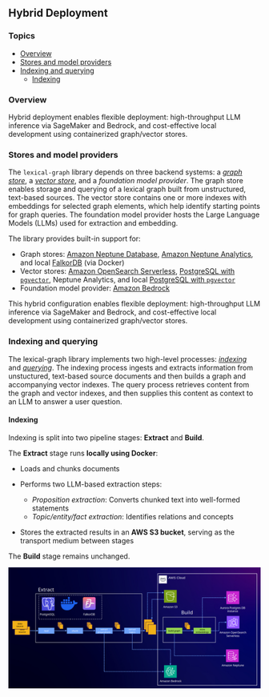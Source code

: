 ## Hybrid Deployment

### Topics

  - [Overview](#overview)
  - [Stores and model providers](#stores-and-model-providers)
  - [Indexing and querying](#indexing-and-querying)
    - [Indexing](#indexing)

### Overview

Hybrid deployment enables flexible deployment: high-throughput LLM inference via SageMaker and Bedrock, and cost-effective local development using containerized graph/vector stores.

### Stores and model providers

The `lexical-graph` library depends on three backend systems: a [*graph store*](./storage-model.md#graph-store), a [*vector store*](./storage-model.md#vector-store), and a *foundation model provider*. The graph store enables storage and querying of a lexical graph built from unstructured, text-based sources. The vector store contains one or more indexes with embeddings for selected graph elements, which help identify starting points for graph queries. The foundation model provider hosts the Large Language Models (LLMs) used for extraction and embedding.

The library provides built-in support for:

* Graph stores: [Amazon Neptune Database](https://docs.aws.amazon.com/neptune/latest/userguide/intro.html), [Amazon Neptune Analytics](https://docs.aws.amazon.com/neptune-analytics/latest/userguide/what-is-neptune-analytics.html), and local [FalkorDB](https://falkordb.com/) (via Docker)
* Vector stores: [Amazon OpenSearch Serverless](https://docs.aws.amazon.com/opensearch-service/latest/developerguide/serverless.html), [PostgreSQL with `pgvector`](https://github.com/pgvector/pgvector), Neptune Analytics, and local [PostgreSQL with `pgvector`](https://github.com/pgvector/pgvector)
* Foundation model provider: [Amazon Bedrock](https://aws.amazon.com/bedrock/)

This hybrid configuration enables flexible deployment: high-throughput LLM inference via SageMaker and Bedrock, and cost-effective local development using containerized graph/vector stores.

### Indexing and querying

The lexical-graph library implements two high-level processes: [_indexing_](./indexing.md) and [_querying_](./querying.md). The indexing process ingests and extracts information from unstuctured, text-based source documents and then builds a graph and accompanying vector indexes. The query process retrieves content from the graph and vector indexes, and then supplies this content as context to an LLM to answer a user question.

#### Indexing

Indexing is split into two pipeline stages: **Extract** and **Build**.

The **Extract** stage runs **locally using Docker**:

* Loads and chunks documents
* Performs two LLM-based extraction steps:

  * *Proposition extraction*: Converts chunked text into well-formed statements
  * *Topic/entity/fact extraction*: Identifies relations and concepts
* Stores the extracted results in an **AWS S3 bucket**, serving as the transport medium between stages

The **Build** stage remains unchanged.

![Indexing](../../images/hybrid-extract-and-build.png)